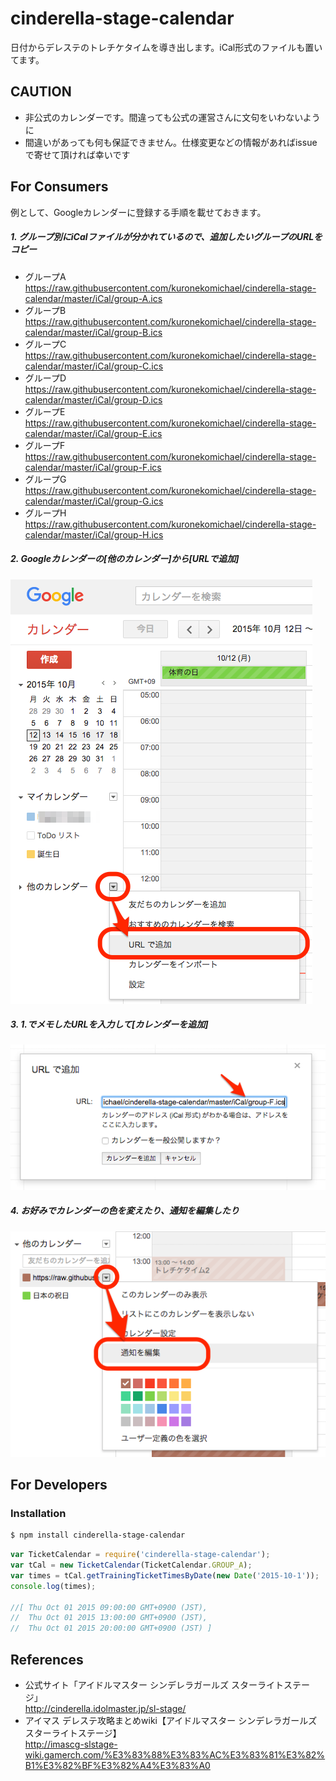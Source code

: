 cinderella-stage-calendar
==========================
日付からデレステのトレチケタイムを導き出します。iCal形式のファイルも置いてます。

## CAUTION

- 非公式のカレンダーです。間違っても公式の運営さんに文句をいわないように
- 間違いがあっても何も保証できません。仕様変更などの情報があればissueで寄せて頂ければ幸いです

## For Consumers
例として、Googleカレンダーに登録する手順を載せておきます。

##### 1. グループ別にiCalファイルが分かれているので、追加したいグループのURLをコピー

- グループA https://raw.githubusercontent.com/kuronekomichael/cinderella-stage-calendar/master/iCal/group-A.ics
- グループB https://raw.githubusercontent.com/kuronekomichael/cinderella-stage-calendar/master/iCal/group-B.ics
- グループC https://raw.githubusercontent.com/kuronekomichael/cinderella-stage-calendar/master/iCal/group-C.ics
- グループD https://raw.githubusercontent.com/kuronekomichael/cinderella-stage-calendar/master/iCal/group-D.ics
- グループE https://raw.githubusercontent.com/kuronekomichael/cinderella-stage-calendar/master/iCal/group-E.ics
- グループF https://raw.githubusercontent.com/kuronekomichael/cinderella-stage-calendar/master/iCal/group-F.ics
- グループG https://raw.githubusercontent.com/kuronekomichael/cinderella-stage-calendar/master/iCal/group-G.ics
- グループH https://raw.githubusercontent.com/kuronekomichael/cinderella-stage-calendar/master/iCal/group-H.ics

##### 2. Googleカレンダーの[他のカレンダー]から[URLで追加]

![](img/example-google-calendar-01.png)

##### 3. 1.でメモしたURLを入力して[カレンダーを追加]

![](img/example-google-calendar-02.png)

##### 4. お好みでカレンダーの色を変えたり、通知を編集したり

![](img/example-google-calendar-03.png)

## For Developers

### Installation

```bash
$ npm install cinderella-stage-calendar
```

```javascript
var TicketCalendar = require('cinderella-stage-calendar');
var tCal = new TicketCalendar(TicketCalendar.GROUP_A);
var times = tCal.getTrainingTicketTimesByDate(new Date('2015-10-1'));
console.log(times);

//[ Thu Oct 01 2015 09:00:00 GMT+0900 (JST),
//  Thu Oct 01 2015 13:00:00 GMT+0900 (JST),
//  Thu Oct 01 2015 20:00:00 GMT+0900 (JST) ]
```

## References

- 公式サイト「アイドルマスター シンデレラガールズ スターライトステージ」  
http://cinderella.idolmaster.jp/sl-stage/
- アイマス デレステ攻略まとめwiki【アイドルマスター シンデレラガールズ スターライトステージ】  
http://imascg-slstage-wiki.gamerch.com/%E3%83%88%E3%83%AC%E3%83%81%E3%82%B1%E3%82%BF%E3%82%A4%E3%83%A0
